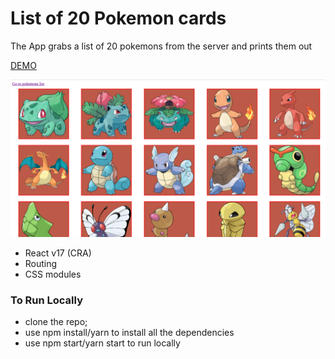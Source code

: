# List of 20 Pokemon cards

The App grabs a list of 20 pokemons from the server and prints them out

<a href="https://bullet03.github.io/pokemon/">DEMO<a>

<img src="./src/assets/screen.png" alt="screenshot"/>

- React v17 (CRA)
- Routing
- CSS modules

### To Run Locally

- clone the repo;
- use npm install/yarn to install all the dependencies
- use npm start/yarn start to run locally